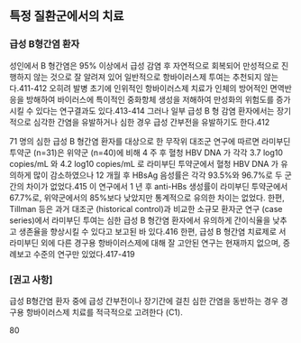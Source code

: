 ## 특정 질환군에서의 치료

### 급성 B형간염 환자

성인에서 B 형간염은 95% 이상에서 급성 감염 후 자연적으로 회복되어 만성적으로 진행하지 않는 것으로 잘 알려져 있어 일반적으로 항바이러스제 투여는 추천되지 않는다.411-412 오히려 발병 초기에 인위적인 항바이러스제 치료가 인체의 방어적인 면역반응을 방해하여 바이러스에 특이적인 중화항체 생성을 저해하여 만성화의 위험도를 증가시킬 수 있다는 연구결과도 있다.413-414 그러나 일부 급성 B 형 감염 환자에서는 장기적으로 심각한 간염을 유발하거나 심한 경우 급성 간부전을 유발하기도 한다.412

71 명의 심한 급성 B 형간염 환자를 대상으로 한 무작위 대조군 연구에 따르면 라미부딘 투약군 (n=31)은 위약군 (n=40)에 비해 4 주 후 혈청 HBV DNA 가 각각 3.7 log10 copies/mL 와 4.2 log10 copies/mL 로 라미부딘 투약군에서 혈청 HBV DNA 가 유의하게 많이 감소하였으나 12 개월 후 HBsAg 음성률은 각각 93.5%와 96.7%로 두 군 간의 차이가 없었다.415 이 연구에서 1 년 후 anti-HBs 생성률이 라미부딘 투약군에서 67.7%로, 위약군에서의 85%보다 낮았지만 통계적으로 유의한 차이는 없었다. 한편, Tillman 등은 과거 대조군 (historical control)과 비교한 소규모 환자군 연구 (case series)에서 라미부딘 투여는 심한 급성 B 형간염 환자에서 유의하게 간이식율을 낮추고 생존율을 향상시킬 수 있다고 보고된 바 있다.416 한편, 급성 B 형간염 치료제로 서 라미부딘 외에 다른 경구용 항바이러스제에 대해 잘 고안된 연구는 현재까지 없으며, 증례보고 수준의 연구만 있었다.417-419

### [권고 사항]

급성 B형간염 환자 중에 급성 간부전이나 장기간에 걸친 심한 간염을 동반하는 경우 경구용 항바이러스제 치료를 적극적으로 고려한다 (C1).

<PAGE>80